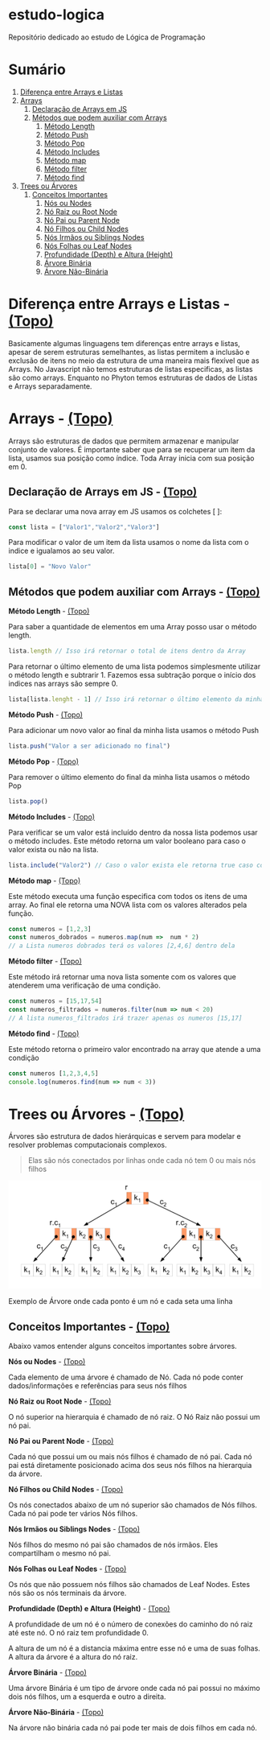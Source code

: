 # estudo-logica
Repositório dedicado ao estudo de Lógica de Programação

# Sumário <a name="0"></a>

1. [Diferença entre Arrays e Listas](#1)
2. [Arrays](#2)
    1. [Declaração de Arrays em JS](#21)
    2. [Métodos que podem auxiliar com Arrays](#22)
        1. [Método Length](#221)
        2. [Método Push](#222)
        3. [Método Pop](#223)
        4. [Método Includes](#224)
        5. [Método map](#225)
        6. [Método filter](#226)
        7. [Método find](#227)
3. [Trees ou Árvores](#3)
    1. [Conceitos Importantes](#31)
        1. [Nós ou Nodes](#311)
        2. [Nó Raiz ou Root Node](#312)
        3. [Nó Pai ou Parent Node](#313)
        4. [Nó Filhos ou Child Nodes](#314)
        5. [Nós Irmãos ou Siblings Nodes](#315)
        6. [Nós Folhas ou Leaf Nodes](#316)
        7. [Profundidade (Depth) e Altura (Height)](#317)
        8. [Árvore Binária](#318)
        9. [Árvore Não-Binária](#319)

# Diferença entre Arrays e Listas <a name="1"></a> - [(Topo)](#0)

Basicamente algumas linguagens tem diferenças entre arrays e listas, apesar de serem estruturas semelhantes, as listas permitem a inclusão e exclusão de itens no meio da estrutura de uma maneira mais flexível que as Arrays. No Javascript não temos estruturas de listas especificas, as listas são como arrays. Enquanto no Phyton temos estruturas de dados de Listas e Arrays separadamente. 

# Arrays<a name="2"></a> - [(Topo)](#0)

Arrays são estruturas de dados que permitem armazenar e manipular conjunto de valores. É importante saber que para se recuperar um item da lista, usamos sua posição como índice. Toda Array inicia com sua posição em 0.

## Declaração de Arrays em JS<a name="21"></a> - [(Topo)](#0)

Para se declarar uma nova array em JS usamos os colchetes [ ]:

```jsx
const lista = ["Valor1","Valor2","Valor3"]
```

Para modificar o valor de um item da lista usamos o nome da lista com o indice e igualamos ao seu valor.

```jsx
lista[0] = "Novo Valor"
```

## Métodos que podem auxiliar com Arrays<a name="22"></a> - [(Topo)](#0)

**Método Length**<a name="221"></a> - [(Topo)](#0)

Para saber a quantidade de elementos em uma Array posso usar o método length.

```jsx
lista.length // Isso irá retornar o total de itens dentro da Array
```

Para retornar o último elemento de uma lista podemos simplesmente utilizar o método length e subtrarir 1. Fazemos essa subtração porque o início dos indices nas arrays são sempre 0.

```jsx
lista[lista.lenght - 1] // Isso irá retornar o último elemento da minha lista
```

 

**Método Push**<a name="222"></a> - [(Topo)](#0)

Para adicionar um novo valor ao final da minha lista usamos o método Push

```jsx
lista.push("Valor a ser adicionado no final")
```

**Método Pop**<a name="223"></a> - [(Topo)](#0)

Para remover o último elemento do final da minha lista usamos o método Pop

```jsx
lista.pop()
```

**Método Includes**<a name="224"></a> - [(Topo)](#0)

Para verificar se um valor está incluído dentro da nossa lista podemos usar o método includes. Este método retorna um valor booleano para caso o valor exista ou não na lista.

```jsx
lista.include("Valor2") // Caso o valor exista ele retorna true caso contrario false
```

**Método map**<a name="225"></a> - [(Topo)](#0)

Este método executa uma função especifica com todos os itens de uma array. Ao final ele retorna uma NOVA lista com os valores alterados pela função.

```jsx
const numeros = [1,2,3]
const numeros_dobrados = numeros.map(num =>  num * 2)
// a Lista numeros dobrados terá os valores [2,4,6] dentro dela
```

**Método filter**<a name="226"></a> - [(Topo)](#0)

Este método irá retornar uma nova lista somente com os valores que atenderem uma verificação de uma condição.

```jsx
const numeros = [15,17,54]
const numeros_filtrados = numeros.filter(num => num < 20)
// A lista numeros_filtrados irá trazer apenas os numeros [15,17]
```

**Método find**<a name="227"></a> - [(Topo)](#0)

Este método retorna o primeiro valor encontrado na array que atende a uma condição

```jsx
const numeros [1,2,3,4,5]
console.log(numeros.find(num => num < 3))
```

# Trees ou Árvores<a name="3"></a> - [(Topo)](#0)

Árvores são estrutura de dados hierárquicas e servem para modelar e resolver problemas computacionais complexos. 

> Elas são nós conectados por linhas onde cada nó tem 0 ou mais nós filhos
> 

![Exemplo de Árvore onde cada ponto é um nó e cada seta uma linha](img/B-tree-definition.png)

Exemplo de Árvore onde cada ponto é um nó e cada seta uma linha

## **Conceitos Importantes**<a name="31"></a> - [(Topo)](#0)

Abaixo vamos entender alguns conceitos importantes sobre árvores.

**Nós ou Nodes**<a name="311"></a> - [(Topo)](#0)

Cada elemento de uma árvore é chamado de Nó. Cada nó pode conter dados/informações e referências para seus nós filhos

**Nó Raiz ou Root Node**<a name="312"></a> - [(Topo)](#0)

O nó superior na hierarquia é chamado de nó raiz. O Nó Raiz não possui um nó pai.

**Nó Pai ou Parent Node**<a name="313"></a> - [(Topo)](#0)

Cada nó que possui um ou mais nós filhos é chamado de nó pai. Cada nó pai está diretamente posicionado acima dos seus nós filhos na hierarquia da árvore.

**Nó Filhos ou Child Nodes**<a name="314"></a> - [(Topo)](#0)

Os nós conectados abaixo de um nó superior são chamados de Nós filhos. Cada nó pai pode ter vários Nós filhos. 

**Nós Irmãos ou Siblings Nodes**<a name="315"></a> - [(Topo)](#0)

Nós filhos do mesmo nó pai são chamados de nós irmãos. Eles compartilham o mesmo nó pai.

**Nós Folhas ou Leaf Nodes**<a name="316"></a> - [(Topo)](#0)

Os nós que não possuem nós filhos são chamados de Leaf Nodes. Estes nós são os nós terminais da árvore.

**Profundidade (Depth) e Altura (Height)**<a name="317"></a> - [(Topo)](#0)

A profundidade de um nó é o número de conexões do caminho do nó raiz até este nó. O nó raiz tem profundidade 0.

A altura de um nó é a distancia máxima entre esse nó e uma de suas folhas. A altura da árvore é a altura do nó raiz.

**Árvore Binária**<a name="318"></a> - [(Topo)](#0)

Uma árvore Binária é um tipo de árvore onde cada nó pai possui no máximo dois nós filhos, um a esquerda e outro a direita.

**Árvore Não-Binária**<a name="319"></a> - [(Topo)](#0)

Na árvore não binária cada nó pai pode ter mais de dois filhos em cada nó.